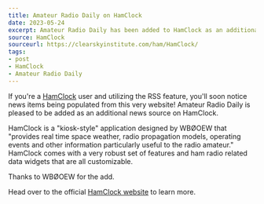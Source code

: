 ```yaml
---
title: Amateur Radio Daily on HamClock
date: 2023-05-24
excerpt: Amateur Radio Daily has been added to HamClock as an additional RSS news source.
source: HamClock
sourceurl: https://clearskyinstitute.com/ham/HamClock/
tags:
- post
- HamClock
- Amateur Radio Daily
---
```

If you're a [HamClock](https://clearskyinstitute.com/ham/HamClock/) user and utilizing the RSS feature, you'll soon notice news items being populated from this very website! Amateur Radio Daily is pleased to be added as an additional news source on HamClock.

HamClock is a "kiosk-style" application designed by WBØOEW that "provides real time space weather, radio propagation models, operating events and other information particularly useful to the radio amateur." HamClock comes with a very robust set of features and ham radio related data widgets that are all customizable.

Thanks to WBØOEW for the add.

Head over to the official [HamClock website](https://clearskyinstitute.com/ham/HamClock/) to learn more.